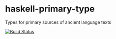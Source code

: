 # haskell-primary-type
Types for primary sources of ancient language texts

[![Build Status](https://travis-ci.org/ancientlanguage/haskell-primary-type.svg?branch=master)](https://travis-ci.org/ancientlanguage/haskell-primary-type)
